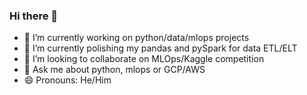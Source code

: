 ### Hi there 👋


- 🔭 I’m currently working on python/data/mlops projects
- 🌱 I’m currently polishing my pandas and pySpark for data ETL/ELT
- 👯 I’m looking to collaborate on MLOps/Kaggle competition
- 💬 Ask me about python, mlops or GCP/AWS
- 😄 Pronouns: He/Him

